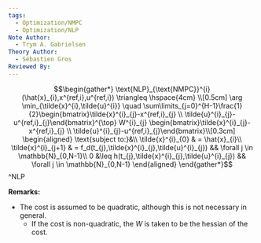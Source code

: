 ```yaml
---
tags:
  - Optimization/NMPC
  - Optimization/NLP
Note Author:
  - Trym A. Gabrielsen
Theory Author:
  - Sébastien Gros
Reviewed By:
---
```


$$\begin{gather*}
\text{NLP}_{\text{NMPC}}^{i}(\hat{x}_{i},x^{ref,i},u^{ref,i}) \triangleq \hspace{4cm} \\[0.5cm]
\arg \min_{\tilde{x}^{i},\tilde{u}^{i}} \quad \sum\limits_{j=0}^{H-1}\frac{1}{2}\begin{bmatrix}\tilde{x}^{i}_{j}-x^{ref,i}_{j} \\ \tilde{u}^{i}_{j}-u^{ref,i}_{j}\end{bmatrix}^{\top} W^{i}_{j} \begin{bmatrix}\tilde{x}^{i}_{j}-x^{ref,i}_{j} \\ \tilde{u}^{i}_{j}-u^{ref,i}_{j}\end{bmatrix}\\[0.3cm]
\begin{aligned}
\text{subject to:}&\\
\tilde{x}^{i}_{0} & = \hat{x}_{i}\\
\tilde{x}^{i}_{j+1} & = f_d(t_{j},\tilde{x}^{i}_{j},\tilde{u}^{i}_{j}) && \forall j \in \mathbb{N}_{0,N-1}\\
0 &\leq h(t_{j},\tilde{x}^{i}_{j},\tilde{u}^{i}_{j})  && \forall j \in \mathbb{N}_{0,N-1}
\end{aligned}
\end{gather*}$$
^NLP

**Remarks:**
- The cost is assumed to be quadratic, although this is not necessary in general. 
	- If the cost is non-quadratic, the $W$ is taken to be the hessian of the cost.
